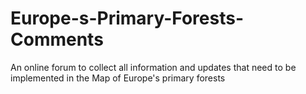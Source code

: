 # Europe-s-Primary-Forests-Comments
An online forum to collect all information and updates that need to be implemented in the Map of Europe's primary forests
